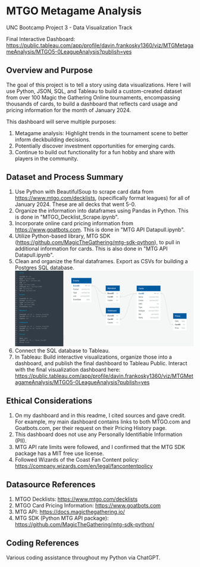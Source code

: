 # MTGO Metagame Analysis
UNC Bootcamp Project 3 - Data Visualization Track

Final Interactive Dashboard: https://public.tableau.com/app/profile/davin.frankosky1360/viz/MTGMetagameAnalysis/MTGO5-0LeagueAnalysis?publish=yes

## Overview and Purpose
The goal of this project is to tell a story using data visualizations. Here I will use Python, JSON, SQL, and Tableau to build a custom-created dataset from over 100 Magic the Gathering Online tournaments, encompassing thousands of cards, to build a dashboard that reflects card usage and pricing information for the month of January 2024.

This dashboard will serve multiple purposes:
1) Metagame analysis: Highlight trends in the tournament scene to better inform deckbuilding decisions.
2) Potentially discover investment opportunities for emerging cards.
3) Continue to build out functionality for a fun hobby and share with players in the community.

## Dataset and Process Summary
1) Use Python with BeautifulSoup to scrape card data from https://www.mtgo.com/decklists, (specifically format leagues) for all of January 2024. These are all decks that went 5-0.
2) Organize the information into dataframes using Pandas in Python.  This is done in "MTGO_Decklist_Scrape.ipynb".
3) Incorporate online card pricing information from https://www.goatbots.com. This is done in "MTG API Datapull.ipynb".
4) Utilize Python-based library, MTG SDK (https://github.com/MagicTheGathering/mtg-sdk-python), to pull in additional information for cards. This is also done in "MTG API Datapull.ipynb".
5) Clean and organize the final dataframes. Export as CSVs for building a Postgres SQL database. 
![ERD for my SQL Database](https://github.com/Koskadelli/Magic-Decklist-Analysis-Tool/blob/main/MTG%20DB%20ERD.png?raw=true)
6) Connect the SQL database to Tableau. 
7) In Tableau: Build interactive visualizations, organize those into a dashboard, and publish the final dashboard to Tableau Public. Interact with the final visualization dashboard here: https://public.tableau.com/app/profile/davin.frankosky1360/viz/MTGMetagameAnalysis/MTGO5-0LeagueAnalysis?publish=yes

## Ethical Considerations
1) On my dashboard and in this readme, I cited sources and gave credit. For example, my main dashboard contains links to both MTGO.com and Goatbots.com, per their request on their Pricing History page. 
2) This dashboard does not use any Personally Identifiable Information (PII).
3) MTG API rate limits were followed, and I confirmed that the MTG SDK package has a MIT free use license. 
4) Followed Wizards of the Coast Fan Content policy: https://company.wizards.com/en/legal/fancontentpolicy

## Datasource References
1) MTGO Decklists: https://www.mtgo.com/decklists
2) MTGO Card Pricing Information: https://www.goatbots.com
3) MTG API: https://docs.magicthegathering.io/
4) MTG SDK (Python MTG API package): https://github.com/MagicTheGathering/mtg-sdk-python/

## Coding References
Various coding assistance throughout my Python via ChatGPT. 



